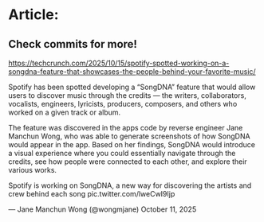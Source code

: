 # Article:

## Check commits for more!
https://techcrunch.com/2025/10/15/spotify-spotted-working-on-a-songdna-feature-that-showcases-the-people-behind-your-favorite-music/

Spotify has been spotted developing a &#8220;SongDNA&#8221; feature that would allow users to discover music through the credits &#8212; the writers, collaborators, vocalists, engineers, lyricists, producers, composers, and others who worked on a given track or album.

The feature was discovered in the apps code by reverse engineer Jane Manchun Wong, who was able to generate screenshots of how SongDNA would appear in the app. Based on her findings, SongDNA would introduce a visual experience where you could essentially navigate through the credits, see how people were connected to each other, and explore their various works.

Spotify is working on SongDNA, a new way for discovering the artists and crew behind each song pic.twitter.com/lweCwI9Ijp

&mdash; Jane Manchun Wong (@wongmjane) October 11, 2025